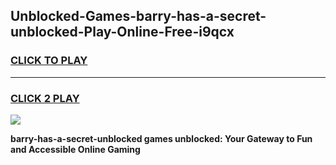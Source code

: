 
## Unblocked-Games-barry-has-a-secret-unblocked-Play-Online-Free-i9qcx
<h3>
<a href="https://premium76.site?title=barry-has-a-secret-unblocked&ref=26A">CLICK TO PLAY</a></h3>
<hr>

<h3>
<a href="https://premium76.site?title=barry-has-a-secret-unblocked&ref=26A">CLICK 2 PLAY</a>
  
</h3>

<a href="https://premium76.site?title=barry-has-a-secret-unblocked&ref=26A"><img src="https://clearcache.store/games.png"></a>


**barry-has-a-secret-unblocked games unblocked: Your Gateway to Fun and Accessible Online Gaming**
